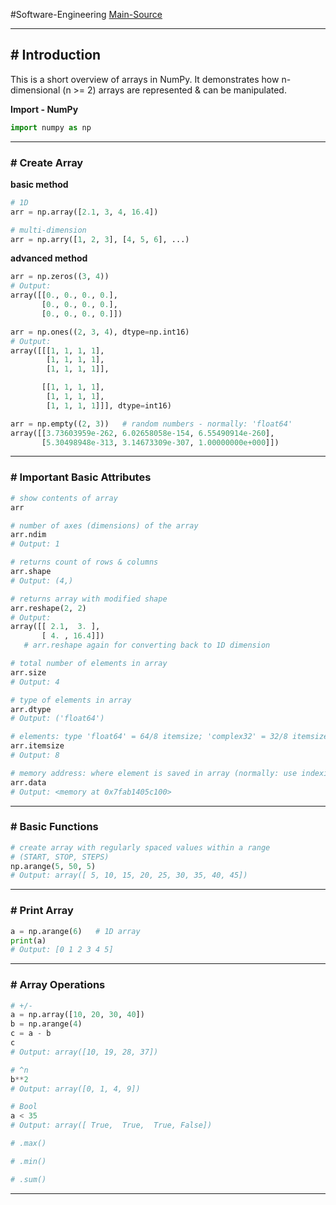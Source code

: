 #Software-Engineering 
[Main-Source](https://numpy.org/doc/stable/user/quickstart.html)

---
## # Introduction

This is a short overview of arrays in NumPy. It demonstrates how n-dimensional (n >= 2) arrays are represented & can be manipulated.

**Import - NumPy**

```python
import numpy as np
```
---
### # Create Array

**basic method**

```python
# 1D
arr = np.array([2.1, 3, 4, 16.4])

# multi-dimension
arr = np.arry([1, 2, 3], [4, 5, 6], ...)
```

**advanced method**

```python
arr = np.zeros((3, 4))
# Output:
array([[0., 0., 0., 0.],
       [0., 0., 0., 0.],
       [0., 0., 0., 0.]])

arr = np.ones((2, 3, 4), dtype=np.int16)
# Output:
array([[[1, 1, 1, 1],
        [1, 1, 1, 1],
        [1, 1, 1, 1]],

       [[1, 1, 1, 1],
        [1, 1, 1, 1],
        [1, 1, 1, 1]]], dtype=int16)

arr = np.empty((2, 3))   # random numbers - normally: 'float64'
array([[3.73603959e-262, 6.02658058e-154, 6.55490914e-260],
       [5.30498948e-313, 3.14673309e-307, 1.00000000e+000]])
```

---
### # Important Basic Attributes

```python
# show contents of array
arr

# number of axes (dimensions) of the array
arr.ndim
# Output: 1

# returns count of rows & columns
arr.shape
# Output: (4,)

# returns array with modified shape
arr.reshape(2, 2)
# Output: 
array([[ 2.1,  3. ],
       [ 4. , 16.4]])
   # arr.reshape again for converting back to 1D dimension

# total number of elements in array
arr.size
# Output: 4

# type of elements in array
arr.dtype
# Output: ('float64')

# elements: type 'float64' = 64/8 itemsize; 'complex32' = 32/8 itemsize
arr.itemsize
# Output: 8

# memory address: where element is saved in array (normally: use indexing)
arr.data
# Output: <memory at 0x7fab1405c100>
```
---
### # Basic Functions

```python
# create array with regularly spaced values within a range
# (START, STOP, STEPS)
np.arange(5, 50, 5)
# Output: array([ 5, 10, 15, 20, 25, 30, 35, 40, 45])
```
---
### # Print Array

```python
a = np.arange(6)   # 1D array
print(a)
# Output: [0 1 2 3 4 5]
```
---
### # Array Operations

```python
# +/-
a = np.array([10, 20, 30, 40])
b = np.arange(4)
c = a - b
c
# Output: array([10, 19, 28, 37])

# ^n
b**2
# Output: array([0, 1, 4, 9])

# Bool
a < 35
# Output: array([ True,  True,  True, False])

# .max()

# .min()

# .sum()
```
---
